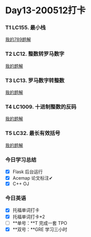 # Day13-200512打卡

### T1 LC155. 最小栈

[我的789题解](https://github.com/david990917/My-LeetCode-Solutions/tree/master/%E7%AE%97%E6%B3%95/155.%20%E6%9C%80%E5%B0%8F%E6%A0%88)

### T2 LC12. 整数转罗马数字

[我的题解](https://github.com/david990917/My-LeetCode-Solutions/tree/master/%E7%AE%97%E6%B3%95/12.%20%E6%95%B4%E6%95%B0%E8%BD%AC%E7%BD%97%E9%A9%AC%E6%95%B0%E5%AD%97)

### T3 LC13. 罗马数字转整数

[我的题解](https://github.com/david990917/My-LeetCode-Solutions/tree/master/%E7%AE%97%E6%B3%95/13.%20%E7%BD%97%E9%A9%AC%E6%95%B0%E5%AD%97%E8%BD%AC%E6%95%B4%E6%95%B0)

### T4 LC1009. 十进制整数的反码

[我的题解](https://github.com/david990917/My-LeetCode-Solutions/tree/master/%E7%AE%97%E6%B3%95/1009.%20%E5%8D%81%E8%BF%9B%E5%88%B6%E6%95%B4%E6%95%B0%E7%9A%84%E5%8F%8D%E7%A0%81)

### T5 LC32. 最长有效括号

[我的题解](https://github.com/david990917/My-LeetCode-Solutions/tree/master/%E7%AE%97%E6%B3%95/32.%20%E6%9C%80%E9%95%BF%E6%9C%89%E6%95%88%E6%8B%AC%E5%8F%B7)

### 今日学习总结

- [x] Flask 后台运行
- [x] Acemap 论文标注✔
- [x] C++ OJ

### 今日英语

- [x] 托福单词打卡
- [x] 托福单词打卡*2
- [ ] **单号：**T 完成一套 TPO
- [x] **双号：**GRE 学习三小时
